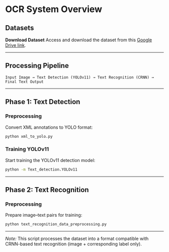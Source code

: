 # OCR System Overview

## Datasets

**Download Dataset**
Access and download the dataset from this [Google Drive link](https://drive.google.com/file/d/1kUy2tuH-kKBlFCNA0a9sqD2TG4uyvBnV/view).

---

## Processing Pipeline

```plaintext
Input Image → Text Detection (YOLOv11) → Text Recognition (CRNN) → Final Text Output
```

---

## Phase 1: Text Detection

### Preprocessing

Convert XML annotations to YOLO format:

```bash
python xml_to_yolo.py
```

### Training YOLOv11

Start training the YOLOv11 detection model:

```bash
python -m Text_detection.YOLOv11
```

---

## Phase 2: Text Recognition

### Preprocessing

Prepare image–text pairs for training:

```bash
python text_recognition_data_preprocessing.py
```

---

_Note:_ This script processes the dataset into a format compatible with CRNN-based text recognition (image + corresponding label only).
